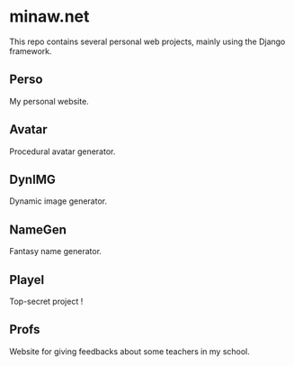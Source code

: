 # minaw.net

This repo contains several personal web projects, mainly using the Django framework.

## Perso

My personal website.

## Avatar

Procedural avatar generator.

## DynIMG

Dynamic image generator.

## NameGen

Fantasy name generator.

## Playel

Top-secret project !

## Profs

Website for giving feedbacks about some teachers in my school.
